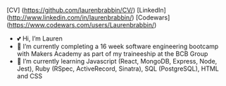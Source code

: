 [CV] (https://github.com/laurenbrabbin/CV/)
[LinkedIn] (http://www.linkedin.com/in/laurenbrabbin/)
[Codewars] (https://www.codewars.com/users/Laurenbrabbin/)

- 💕 Hi, I’m Lauren
- 🌱 I’m currently completing a 16 week software engineering bootcamp with Makers Academy as part of my traineeship at the BCB Group
- 🌸 I’m currently learning Javascript (React, MongoDB, Express, Node, Jest), Ruby (RSpec, ActiveRecord, Sinatra), SQL (PostgreSQL), HTML and CSS



<!---
laurenbrabbin/laurenbrabbin is a ✨ special ✨ repository because its `README.md` (this file) appears on your GitHub profile.
You can click the Preview link to take a look at your changes.
--->
